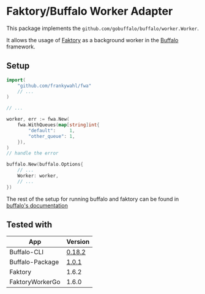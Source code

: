 # Faktory/Buffalo Worker Adapter

This package implements the `github.com/gobuffalo/buffalo/worker.Worker`.

It allows the usage of [Faktory](https://contribsys.com/faktory/) as a background worker in the [Buffalo](https://gobuffalo.io/) framework.

## Setup

```go
import(
	"github.com/frankywahl/fwa"
	// ...
)

// ...

worker, err := fwa.New(
	fwa.WithQueues(map[string]int{
		"default":	   1,
		"other_queue": 1,
	}),
)
// handle the error

buffalo.New(buffalo.Options{
	// ...
	Worker: worker,
	// ...
})
```

The rest of the setup for running buffalo and faktory can be found in [buffalo's documentation](https://gobuffalo.io/documentation/guides/workers/)

## Tested with

| App             | Version                                                            |
| ---             | ---                                                                |
| Buffalo-CLI     | [0.18.2](https://github.com/gobuffalo/buffalo/releases/tag/v1.0.1) |
| Buffalo-Package | [1.0.1]()                                                          |
| Faktory         | 1.6.2                                                              |
| FaktoryWorkerGo | 1.6.0                                                              |
